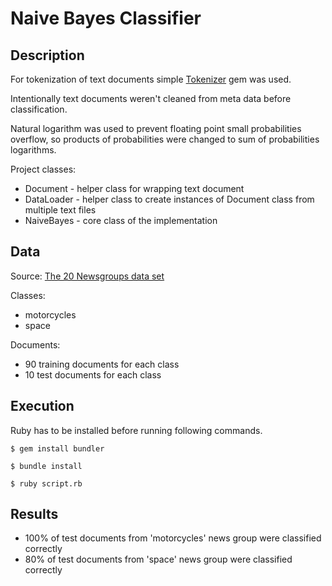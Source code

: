 Naive Bayes Classifier
======================

## Description

For tokenization of text documents simple [Tokenizer](https://github.com/arbox/tokenizer) gem was used.

Intentionally text documents weren't cleaned from meta data before classification.

Natural logarithm was used to prevent floating point small probabilities overflow, so products of probabilities were changed to sum of probabilities logarithms.

Project classes:

* Document - helper class for wrapping text document
* DataLoader - helper class to create instances of Document class from multiple text files
* NaiveBayes - core class of the implementation

## Data

Source: [The 20 Newsgroups data set](http://qwone.com/~jason/20Newsgroups/) 

Classes: 

* motorcycles
* space

Documents:

* 90 training documents for each class
* 10 test documents for each class

## Execution

Ruby has to be installed before running following commands.

```
$ gem install bundler
```

```
$ bundle install
```

```
$ ruby script.rb
```

## Results

* 100% of test documents from 'motorcycles' news group were classified correctly
* 80% of test documents from 'space' news group were classified correctly 